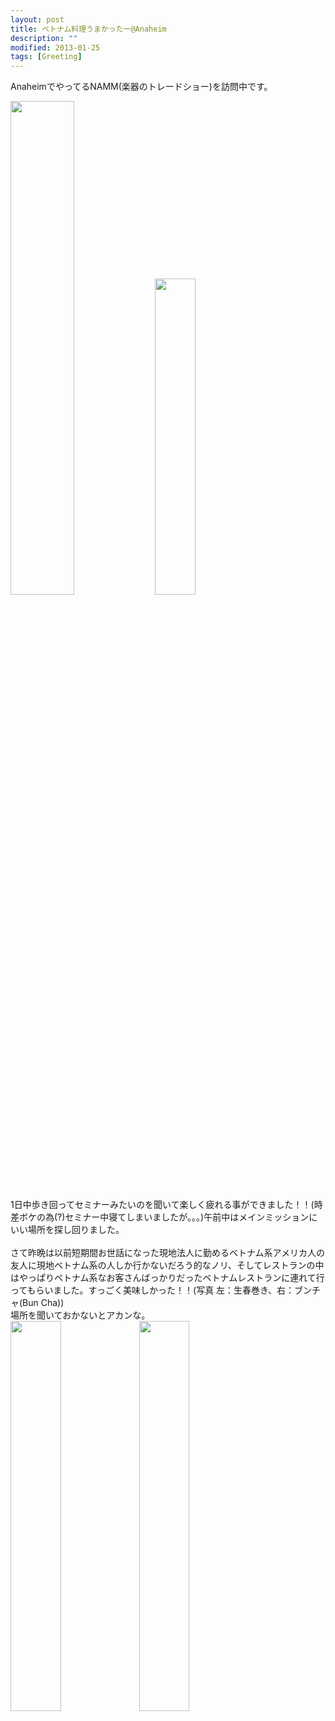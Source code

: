 ```yaml
---
layout: post
title: ベトナム料理うまかったー@Anaheim
description: ""
modified: 2013-01-25
tags: [Greeting]
---
```


<div> </div>

AnaheimでやってるNAMM(楽器のトレードショー)を訪問中です。<br>

<div class="post-image-center">
  <img src="{{ site.url }}/images/2013/01/PANO_20130124_171930.jpg" width="45%">
  <img src="{{ site.url }}/images/2013/01/PANO_20130124_173522.jpg" width="36%">
</div>

<div class="post-image-center">
</div>
1日中歩き回ってセミナーみたいのを聞いて楽しく疲れる事ができました！！(時差ボケの為(?)セミナー中寝てしまいましたが。。。)午前中はメインミッションにいい場所を探し回りました。<br>
<br>
さて昨晩は以前短期間お世話になった現地法人に勤めるベトナム系アメリカ人の友人に現地ベトナム系の人しか行かないだろう的なノリ、そしてレストランの中はやっぱりベトナム系なお客さんばっかりだったベトナムレストランに連れて行ってもらいました。すっごく美味しかった！！(写真 左：生春巻き、右：ブンチャ(Bun Cha))<br>
場所を聞いておかないとアカンな。<br>

<div class="post-image-center">
  <img src="{{ site.url }}/images/2013/01/IMG_20130124_200630.jpg" width="40%">
  <img src="{{ site.url }}/images/2013/01/IMG_20130124_201850.jpg" width="40%">
</div>

